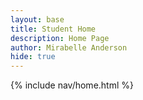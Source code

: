 ```yaml
---
layout: base
title: Student Home
description: Home Page
author: Mirabelle Anderson
hide: true
---
```


{% include nav/home.html %}